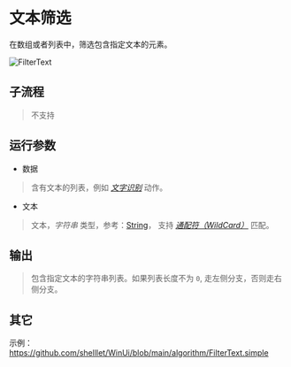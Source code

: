 # 文本筛选
在数组或者列表中，筛选包含指定文本的元素。

![FilterText](./images/02.png ':size=90%')

## 子流程

> 不支持

## 运行参数

* 数据 
>   含有文本的列表，例如 [*文字识别*](./actions/ai/PaddleOCR.md) 动作。
  
* 文本
> 文本，*字符串* 类型，参考：[String](./types/String.md)， 支持 [*通配符（WildCard）*](./introduction/process/wildcard.md) 匹配。

## 输出

> 包含指定文本的字符串列表。如果列表长度不为 `0`, 走左侧分支，否则走右侧分支。


## 其它

示例：https://github.com/shelllet/WinUi/blob/main/algorithm/FilterText.simple



